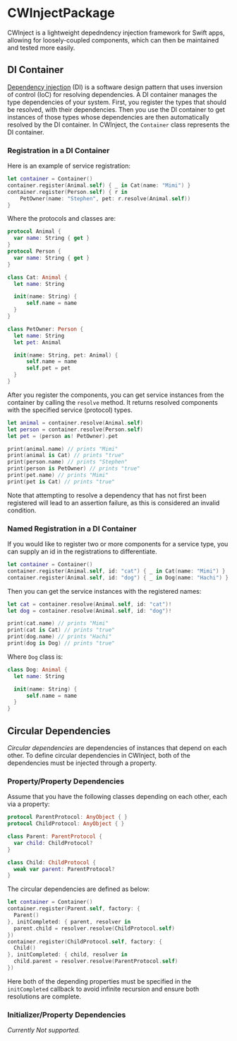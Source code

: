 # CWInjectPackage

CWInject is a lightweight depedndency injection framework for Swift apps, allowing for loosely-coupled components, which can then be maintained and tested more easily.

## DI Container

[Dependency injection](https://en.wikipedia.org/wiki/Dependency_injection) (DI) is a software design pattern that uses inversion of control (IoC) for resolving dependencies. A DI container manages the type dependencies of your system. First, you register the types that should be resolved, with their dependencies. Then you use the DI container to get instances of those types whose dependencies are then automatically resolved by the DI container. In CWInject, the `Container` class represents the DI container.

### Registration in a DI Container

Here is an example of service registration:

```swift
let container = Container()
container.register(Animal.self) { _ in Cat(name: "Mimi") }
container.register(Person.self) { r in
    PetOwner(name: "Stephen", pet: r.resolve(Animal.self))
}
```

Where the protocols and classes are:

```swift
protocol Animal {
  var name: String { get }
}
protocol Person {
  var name: String { get }
}

class Cat: Animal {
  let name: String

  init(name: String) {
      self.name = name
  }
}

class PetOwner: Person {
  let name: String
  let pet: Animal

  init(name: String, pet: Animal) {
      self.name = name
      self.pet = pet
  }
}
```

After you register the components, you can get service instances from the container by calling the `resolve` method. It returns resolved components with the specified service (protocol) types.

```swift
let animal = container.resolve(Animal.self)
let person = container.resolve(Person.self)
let pet = (person as! PetOwner).pet

print(animal.name) // prints "Mimi"
print(animal is Cat) // prints "true"
print(person.name) // prints "Stephen"
print(person is PetOwner) // prints "true"
print(pet.name) // prints "Mimi"
print(pet is Cat) // prints "true"
```

Note that attempting to resolve a dependency that has not first been registered will lead to an assertion failure, as this is considered an invalid condition.

### Named Registration in a DI Container

If you would like to register two or more components for a service type, you can supply an id in the registrations to differentiate.

```swift
let container = Container()
container.register(Animal.self, id: "cat") { _ in Cat(name: "Mimi") }
container.register(Animal.self, id: "dog") { _ in Dog(name: "Hachi") }
```

Then you can get the service instances with the registered names:

```swift
let cat = container.resolve(Animal.self, id: "cat")!
let dog = container.resolve(Animal.self, id: "dog")!

print(cat.name) // prints "Mimi"
print(cat is Cat) // prints "true"
print(dog.name) // prints "Hachi"
print(dog is Dog) // prints "true"
```

Where `Dog` class is:

```swift
class Dog: Animal {
  let name: String

  init(name: String) {
      self.name = name
  }
}
```

## Circular Dependencies

_Circular dependencies_ are dependencies of instances that depend on each other. To define circular dependencies in CWInject, both of the dependencies must be injected through a property.

### Property/Property Dependencies

Assume that you have the following classes depending on each other, each via a property:

```swift
protocol ParentProtocol: AnyObject { }
protocol ChildProtocol: AnyObject { }

class Parent: ParentProtocol {
  var child: ChildProtocol?
}

class Child: ChildProtocol {
  weak var parent: ParentProtocol?
}
```

The circular dependencies are defined as below:

```swift
let container = Container()
container.register(Parent.self, factory: {
  Parent()
}, initCompleted: { parent, resolver in
  parent.child = resolver.resolve(ChildProtocol.self)
})
container.register(ChildProtocol.self, factory: {
  Child()
}, initCompleted: { child, resolver in
  child.parent = resolver.resolve(ParentProtocol.self)
})
```

Here both of the depending properties must be specified in the `initCompleted` callback to avoid infinite recursion and ensure both resolutions are complete.


### Initializer/Property Dependencies

_Currently Not supported._
